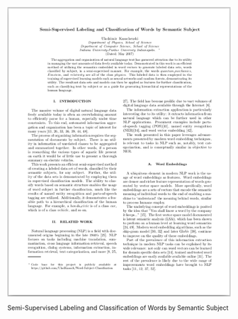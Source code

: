 
[![pdf_preview][SSR_Preview]][Semantic Subject Recognition]

Semi-Supervised Labeling and Classification of Words by Semantic Subject


[SSR_Preview]: /_material/other_papers/previews/Semantic_Subject_Recognition_Preview.png "Semi-Supervised Labeling and Classification of Words by Semantic Subject"
[Semantic Subject Recognition]: /_material/other_papers/Semantic_Subject_Recognition.pdf
